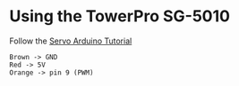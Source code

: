 Using the TowerPro SG-5010
==========================

Follow the [Servo Arduino Tutorial](https://www.arduino.cc/en/Tutorial/Sweep)

    Brown -> GND
    Red -> 5V
    Orange -> pin 9 (PWM)
